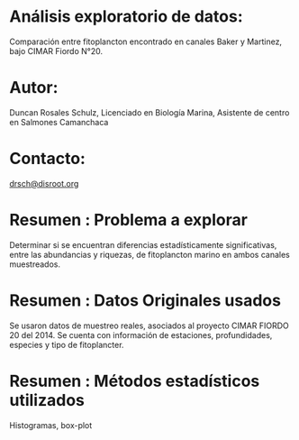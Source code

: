 
# Análisis exploratorio de datos:
Comparación entre fitoplancton encontrado en canales Baker y Martinez, bajo CIMAR Fiordo N°20.
# Autor:
Duncan Rosales Schulz, Licenciado en Biología Marina, Asistente de centro en Salmones Camanchaca
# Contacto:
drsch@disroot.org
# Resumen : Problema a explorar
Determinar si se encuentran diferencias estadísticamente significativas, entre las abundancias y riquezas, de fitoplancton marino en ambos canales muestreados.
# Resumen : Datos Originales usados
Se usaron datos de muestreo reales, asociados al proyecto CIMAR FIORDO 20 del 2014.  Se cuenta con información de estaciones, profundidades, especies y tipo de fitoplancter.
# Resumen : Métodos estadísticos utilizados
Histogramas, box-plot
